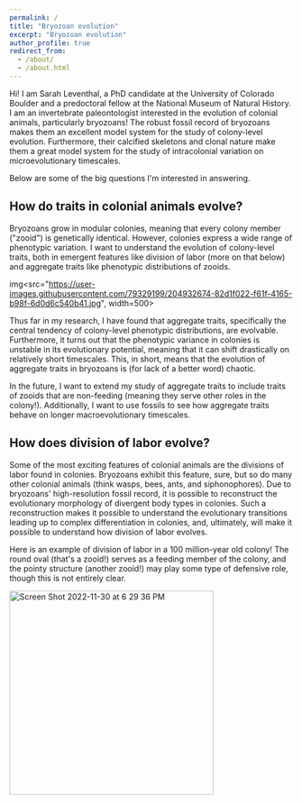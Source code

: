 ```yaml
---
permalink: /
title: "Bryozoan evolution"
excerpt: "Bryozoan evolution"
author_profile: true
redirect_from: 
  - /about/
  - /about.html
---
```


Hi! I am Sarah Leventhal, a PhD candidate at the University of Colorado Boulder and a predoctoral fellow at the National Museum of Natural History. I am an invertebrate paleontologist interested in the evolution of colonial animals, particularly bryozoans! The robust fossil record of bryozoans makes them an excellent model system for the study of colony-level evolution. Furthermore, their calcified skeletons and clonal nature make them a great model system for the study of intracolonial variation on microevolutionary timescales.

Below are some of the big questions I'm interested in answering.

## How do traits in colonial animals evolve?

Bryozoans grow in modular colonies, meaning that every colony member ("zooid") is genetically identical. However, colonies express a wide range of phenotypic variation. I want to understand the evolution of colony-level traits, both in emergent features like division of labor (more on that below) and aggregate traits like phenotypic distributions of zooids.

img<src="https://user-images.githubusercontent.com/79329199/204932674-82d1f022-f61f-4165-b98f-6d0d6c540b41.jpg", width=500>





Thus far in my research, I have found that aggregate traits, specifically the central tendency of colony-level phenotypic distributions, are evolvable. Furthermore, it turns out that the phenotypic variance in colonies is unstable in its evolutionary potential, meaning that it can shift drastically on relatively short timescales. This, in short, means that the evolution of aggregate traits in bryozoans is (for lack of a better word) chaotic.

In the future, I want to extend my study of aggregate traits to include traits of zooids that are non-feeding (meaning they serve other roles in the colony!). Additionally, I want to use fossils to see how aggregate traits behave on longer macroevolutionary timescales.



## How does division of labor evolve?

Some of the most exciting features of colonial animals are the divisions of labor found in colonies. Bryozoans exhibit this feature, sure, but so do many other colonial animals (think wasps, bees, ants, and siphonophores). Due to bryozoans' high-resolution fossil record, it is possible to reconstruct the evolutionary morphology of divergent body types in colonies. Such a reconstruction makes it possible to understand the evolutionary transitions leading up to complex differentiation in colonies, and, ultimately, will make it possible to understand how division of labor evolves.

Here is an example of division of labor in a 100 million-year old colony! The round oval (that's a zooid!) serves as a feeding member of the colony, and the pointy structure (another zooid!) may play some type of defensive role, though this is not entirely clear. 

<img width="362" alt="Screen Shot 2022-11-30 at 6 29 36 PM" src="https://user-images.githubusercontent.com/79329199/204930140-cede2595-3eb3-4844-b95d-b9595acab680.png">

